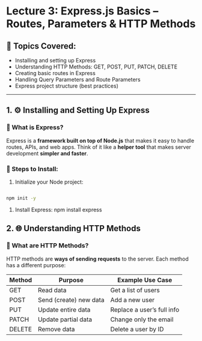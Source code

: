 # Lecture 3:  **Express.js Basics – Routes, Parameters & HTTP Methods**

## 📌 Topics Covered:

- Installing and setting up Express
- Understanding HTTP Methods: GET, POST, PUT, PATCH, DELETE
- Creating basic routes in Express
- Handling Query Parameters and Route Parameters
- Express project structure (best practices)

---

## 1. ⚙️ **Installing and Setting Up Express**

### 📘 What is Express?

Express is a **framework built on top of Node.js** that makes it easy to handle routes, APIs, and web apps. Think of it like a **helper tool** that makes server development **simpler and faster**.

### 🧱 Steps to Install:

1. Initialize your Node project:

```bash

npm init -y

```

1. Install Express:
npm install express

## 2. 🌐 **Understanding HTTP Methods**

### 📘 What are HTTP Methods?

HTTP methods are **ways of sending requests** to the server. Each method has a different purpose:

| Method | Purpose | Example Use Case |
| --- | --- | --- |
| GET | Read data | Get a list of users |
| POST | Send (create) new data | Add a new user |
| PUT | Update entire data | Replace a user’s full info |
| PATCH | Update partial data | Change only the email |
| DELETE | Remove data | Delete a user by ID |